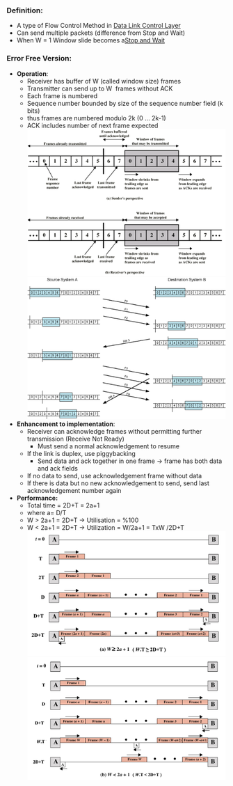 ### Definition:
- A type of Flow Control Method in [Data Link Control Layer](Data%20Link%20Control%20Layer.md)
- Can send multiple packets (difference from Stop and Wait)
- When W = 1 Window slide becomes a[Stop and Wait](Stop%20and%20Wait.md) 
### Error Free Version:
- **Operation**:
	- Receiver has buffer of W (called window size) frames
	- Transmitter can send up to W  frames without ACK
	- Each frame is numbered
	- Sequence number bounded by size of the sequence number field (k bits)
	- thus frames are numbered modulo 2k (0 … 2k-1)
	- ACK includes number of next frame expected
	![](Attachments/SlidingWindow1.png)
	![](Attachments/slidingWindow2.png)
- **Enhancement to implementation**:
	- Receiver can acknowledge frames without permitting further transmission (Receive Not Ready)
		- Must send a normal acknowledgement to resume
	- If the link is duplex, use piggybacking
		- Send data and ack together in one frame -> frame has both data and ack fields
	- If no data to send, use acknowledgement frame without data
	- If there is data but no new acknowledgement to send, send last acknowledgement number again
- **Performance:**
	- Total time = 2D+T = 2a+1
	- where a= D/T
	- W > 2a+1 = 2D+T -> Utilisation = %100
	- W < 2a+1 = 2D+T -> Utilization = W/2a+1 = TxW /2D+T
![](Attachments/slidingwindowPerformance.png)
![](Attachments/slidingWindowPerfromance2.png)